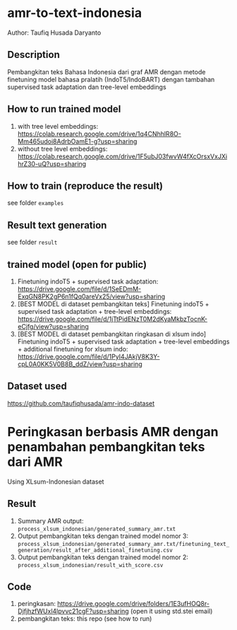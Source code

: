 # amr-to-text-indonesia
Author: Taufiq Husada Daryanto

## Description
Pembangkitan teks Bahasa Indonesia dari graf AMR dengan metode finetuning model bahasa pralatih (IndoT5/IndoBART) dengan tambahan supervised task adaptation dan tree-level embeddings

## How to run trained model
1. with tree level embeddings: https://colab.research.google.com/drive/1q4CNhhlR8O-Mm465udoi8AdrbOamE1-g?usp=sharing
2. without tree level embeddings: https://colab.research.google.com/drive/1F5ubJ03fwvW4fXcOrsxVxJXihrZ30-uQ?usp=sharing

## How to train (reproduce the result)
see folder `examples`

## Result text generation
see folder `result`

## trained model (open for public)
1. Finetuning indoT5 + supervised task adaptation: https://drive.google.com/file/d/1SeEDmM-ExqGN8PK2gP6n1fQq0areVx25/view?usp=sharing
2. [BEST MODEL di dataset pembangkitan teks] Finetuning indoT5 + supervised task adaptation + tree-level embeddings: https://drive.google.com/file/d/1jTtPidENzT0M2dKyaMkbzTocnK-eCjfg/view?usp=sharing
3. [BEST MODEL di dataset pembangkitan ringkasan di xlsum indo] Finetuning indoT5 + supervised task adaptation + tree-level embeddings + additional finetuning for xlsum indo: https://drive.google.com/file/d/1PyI4JAkjV8K3Y-cpL0A0KK5V0B8B_ddZ/view?usp=sharing

## Dataset used
https://github.com/taufiqhusada/amr-indo-dataset

# Peringkasan berbasis AMR dengan penambahan pembangkitan teks dari AMR
Using XLsum-Indonesian dataset
## Result
1. Summary AMR output: `process_xlsum_indonesian/generated_summary_amr.txt`
2. Output pembangkitan teks dengan trained model nomor 3: `process_xlsum_indonesian/generated_summary_amr.txt/finetuning_text_generation/result_after_additional_finetuning.csv`
3. Output pembangkitan teks dengan trained model nomor 2: `process_xlsum_indonesian/result_with_score.csv`

## Code
1. peringkasan: https://drive.google.com/drive/folders/1E3ufHOQ8r-DjfjhzfWUxl4lpvvc21cgF?usp=sharing (open it using std.stei email)
2. pembangkitan teks: this repo (see how to run)

